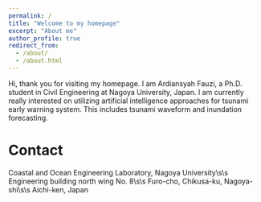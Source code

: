```yaml
---
permalink: /
title: "Welcome to my homepage"
excerpt: "About me"
author_profile: true
redirect_from: 
  - /about/
  - /about.html
---
```


Hi, thank you for visiting my homepage. I am Ardiansyah Fauzi, a Ph.D. student in Civil Engineering at Nagoya University, Japan. I am currently really interested on utilizing artificial intelligence approaches for tsunami early warning system. This includes tsunami waveform and inundation forecasting.

Contact
======
Coastal and Ocean Engineering Laboratory, Nagoya University\s\s
Engineering building north wing No. 8\s\s
Furo-cho, Chikusa-ku, Nagoya-shi\s\s
Aichi-ken, Japan